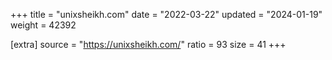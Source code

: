 +++
title = "unixsheikh.com"
date = "2022-03-22"
updated = "2024-01-19"
weight = 42392

[extra]
source = "https://unixsheikh.com/"
ratio = 93
size = 41
+++
